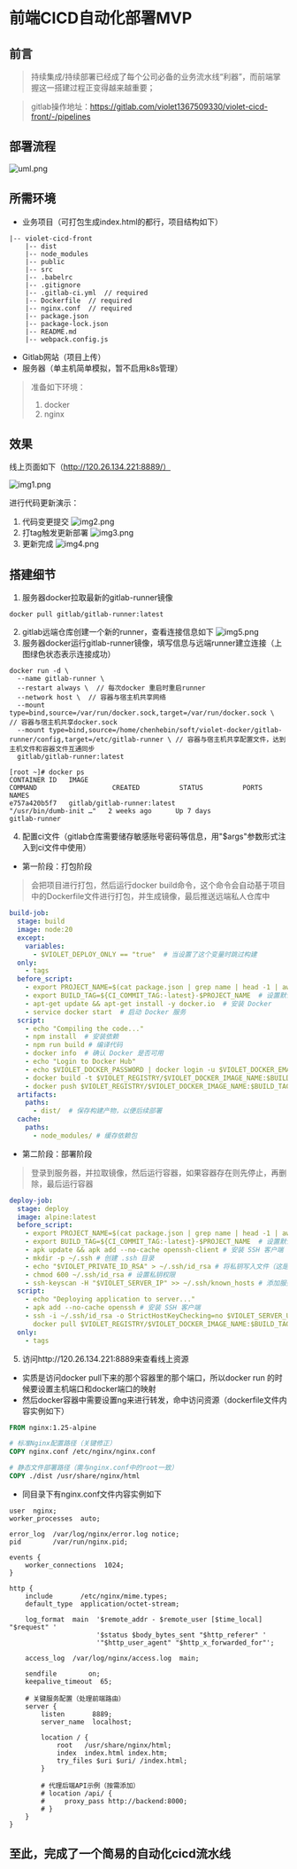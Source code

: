 # 前端CICD自动化部署MVP

## 前言
> 持续集成/持续部署已经成了每个公司必备的业务流水线“利器”，而前端掌握这一搭建过程正变得越来越重要；

> gitlab操作地址：https://gitlab.com/violet1367509330/violet-cicd-front/-/pipelines 

## 部署流程
![uml.png](src/imgs/uml.png)

## 所需环境
- 业务项目（可打包生成index.html的都行，项目结构如下）
```
|-- violet-cicd-front
    |-- dist
    |-- node_modules
    |-- public
    |-- src
    |-- .babelrc
    |-- .gitignore
    |-- .gitlab-ci.yml  // required
    |-- Dockerfile  // required
    |-- nginx.conf  // required
    |-- package.json
    |-- package-lock.json
    |-- README.md
    |-- webpack.config.js
```

- Gitlab网站（项目上传）
- 服务器（单主机简单模拟，暂不启用k8s管理）
> 准备如下环境：
> 1. docker
> 2. nginx
## 效果
线上页面如下（http://120.26.134.221:8889/）  

![img1.png](src/imgs/img1.png)

进行代码更新演示：

1. 代码变更提交
   ![img2.png](src/imgs/img2.png)
2. 打tag触发更新部署
   ![img3.png](src/imgs/img3.png)
3. 更新完成
   ![img4.png](src/imgs/img4.png)

## 搭建细节
1. 服务器docker拉取最新的gitlab-runner镜像
```shell
docker pull gitlab/gitlab-runner:latest
```
2. gitlab远端仓库创建一个新的runner，查看连接信息如下
   ![img5.png](src/imgs/img5.png)
3. 服务器docker运行gitlab-runner镜像，填写信息与远端runner建立连接（上图绿色状态表示连接成功）
```shell
docker run -d \
  --name gitlab-runner \
  --restart always \  // 每次docker 重启时重启runner
  --network host \  // 容器与宿主机共享网络
  --mount type=bind,source=/var/run/docker.sock,target=/var/run/docker.sock \  // 容器与宿主机共享docker.sock
  --mount type=bind,source=/home/chenhebin/soft/violet-docker/gitlab-runner/config,target=/etc/gitlab-runner \ // 容器与宿主机共享配置文件，达到主机文件和容器文件互通同步
  gitlab/gitlab-runner:latest
```

```shell
[root ~]# docker ps
CONTAINER ID   IMAGE                                                                     COMMAND                   CREATED          STATUS          PORTS                            NAMES
e757a420b5f7   gitlab/gitlab-runner:latest                                               "/usr/bin/dumb-init …"   2 weeks ago      Up 7 days                                        gitlab-runner
```
4. 配置ci文件（gitlab仓库需要储存敏感账号密码等信息，用"$args"参数形式注入到ci文件中使用）
- 第一阶段：打包阶段
> 会把项目进行打包，然后运行docker build命令，这个命令会自动基于项目中的Dockerfile文件进行打包，并生成镜像，最后推送远端私人仓库中
```yaml
build-job:
  stage: build
  image: node:20
  except:
    variables:
      - $VIOLET_DEPLOY_ONLY == "true"  # 当设置了这个变量时跳过构建
  only:
    - tags
  before_script:
    - export PROJECT_NAME=$(cat package.json | grep name | head -1 | awk -F "[\"]" '/name/{print$4}') # 获取 package.json 中的 name 字段
    - export BUILD_TAG=${CI_COMMIT_TAG:-latest}-$PROJECT_NAME  # 设置默认值为 latest
    - apt-get update && apt-get install -y docker.io  # 安装 Docker
    - service docker start  # 启动 Docker 服务
  script:
    - echo "Compiling the code..."
    - npm install  # 安装依赖
    - npm run build # 编译代码
    - docker info  # 确认 Docker 是否可用
    - echo "Login to Docker Hub"
    - echo $VIOLET_DOCKER_PASSWORD | docker login -u $VIOLET_DOCKER_EMAIL --password-stdin # 登录到 Docker Hub
    - docker build -t $VIOLET_REGISTRY/$VIOLET_DOCKER_IMAGE_NAME:$BUILD_TAG .  # 使用构建好的文件生成 Docker 镜像
    - docker push $VIOLET_REGISTRY/$VIOLET_DOCKER_IMAGE_NAME:$BUILD_TAG # 将镜像推送到 Docker Hub
  artifacts:
    paths:
      - dist/  # 保存构建产物，以便后续部署
  cache:
    paths:
      - node_modules/ # 缓存依赖包
```

- 第二阶段：部署阶段
> 登录到服务器，并拉取镜像，然后运行容器，如果容器存在则先停止，再删除，最后运行容器
```yaml
deploy-job:
  stage: deploy
  image: alpine:latest
  before_script:
    - export PROJECT_NAME=$(cat package.json | grep name | head -1 | awk -F "[\"]" '/name/{print$4}') # 获取 package.json 中的 name 字段
    - export BUILD_TAG=${CI_COMMIT_TAG:-latest}-$PROJECT_NAME  # 设置默认值为 latest
    - apk update && apk add --no-cache openssh-client # 安装 SSH 客户端
    - mkdir -p ~/.ssh # 创建 .ssh 目录
    - echo "$VIOLET_PRIVATE_ID_RSA" > ~/.ssh/id_rsa # 将私钥写入文件（这是你服务器本机的私钥，通过run gitlab-runner时候设置的文件路径互通得到）
    - chmod 600 ~/.ssh/id_rsa # 设置私钥权限
    - ssh-keyscan -H "$VIOLET_SERVER_IP" >> ~/.ssh/known_hosts # 添加服务器的公网ip输出到 known_hosts 文件
  script:
    - echo "Deploying application to server..."
    - apk add --no-cache openssh # 安装 SSH 客户端
    - ssh -i ~/.ssh/id_rsa -o StrictHostKeyChecking=no $VIOLET_SERVER_USER@$VIOLET_SERVER_IP " # 登录到服务器
      docker pull $VIOLET_REGISTRY/$VIOLET_DOCKER_IMAGE_NAME:$BUILD_TAG && docker stop hello_world_cicd_container_test || true && docker rm -f hello_world_cicd_container_test || true && docker run -d --name hello_world_cicd_container_test -p $VIOLET_DEPLOY_PORT:$VIOLET_DEPLOY_PORT $VIOLET_REGISTRY/$VIOLET_DOCKER_IMAGE_NAME:$BUILD_TAG" # 运行 Docker 容器
  only:
    - tags
```
5. 访问http://120.26.134.221:8889来查看线上资源
- 实质是访问docker pull下来的那个容器里的那个端口，所以docker run 的时候要设置主机端口和docker端口的映射
- 然后docker容器中需要设置ng来进行转发，命中访问资源（dockerfile文件内容实例如下）
```dockerfile
FROM nginx:1.25-alpine

# 标准Nginx配置路径（关键修正）
COPY nginx.conf /etc/nginx/nginx.conf

# 静态文件部署路径（需与nginx.conf中的root一致）
COPY ./dist /usr/share/nginx/html
```
- 同目录下有nginx.conf文件内容实例如下
```
user  nginx;
worker_processes  auto;

error_log  /var/log/nginx/error.log notice;
pid        /var/run/nginx.pid;

events {
    worker_connections  1024;
}

http {
    include       /etc/nginx/mime.types;
    default_type  application/octet-stream;

    log_format  main  '$remote_addr - $remote_user [$time_local] "$request" '
                      '$status $body_bytes_sent "$http_referer" '
                      '"$http_user_agent" "$http_x_forwarded_for"';

    access_log  /var/log/nginx/access.log  main;

    sendfile        on;
    keepalive_timeout  65;

    # 关键服务配置（处理前端路由）
    server {
        listen       8889;
        server_name  localhost;

        location / {
            root   /usr/share/nginx/html;
            index  index.html index.htm;
            try_files $uri $uri/ /index.html;
        }

        # 代理后端API示例（按需添加）
        # location /api/ {
        #     proxy_pass http://backend:8000;
        # }
    }
}

```
## 至此，完成了一个简易的自动化cicd流水线

